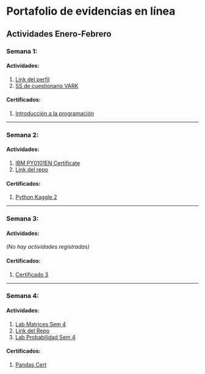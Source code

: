 # Portafolio de evidencias en línea

## Actividades Enero-Febrero

### Semana 1:
#### Actividades:
1. [Link del perfil](https://github.com/IdAle3/Portafolio-IA-EJ25/blob/main/Actividades%20Enero-Febrero/Actividades/Link%20del%20perfil.pdf)  
2. [SS de cuestionario VARK](https://github.com/IdAle3/Portafolio-IA-EJ25/blob/main/Actividades%20Enero-Febrero/Actividades/SS%20de%20cuestionario%20VARK.png)  

#### Certificados:
1. [Introducción a la programación](https://github.com/IdAle3/Portafolio-IA-EJ25/blob/main/Actividades%20Enero-Febrero/Certificados%20de%20Kaggle/Introducci%C3%B3n%20a%20la%20programaci%C3%B3n.pdf)  

---

### Semana 2:
#### Actividades:
1. [IBM PY0101EN Certificate](https://github.com/IdAle3/Portafolio-IA-EJ25/blob/main/Actividades%20Enero-Febrero/Actividades/IBM%20PY0101EN%20Certificate%20_%20Cognitive%20Class%20(1).pdf)  
2. [Link del repo](https://github.com/IdAle3/Portafolio-IA-EJ25/blob/main/Actividades%20Enero-Febrero/Actividades/Link%20del%20repo.pdf)  

#### Certificados:
1. [Python Kaggle 2](https://github.com/IdAle3/Portafolio-IA-EJ25/blob/main/Actividades%20Enero-Febrero/Certificados%20de%20Kaggle/Python_Kaggle2.pdf)  

---

### Semana 3:
#### Actividades:
_(No hay actividades registradas)_  

#### Certificados:
1. [Certificado 3](https://github.com/IdAle3/Portafolio-IA-EJ25/blob/main/Actividades%20Enero-Febrero/Certificados%20de%20Kaggle/Certificado%203.pdf)  

---

### Semana 4:
#### Actividades:
1. [Lab Matrices Sem 4](https://github.com/IdAle3/Portafolio-IA-EJ25/blob/main/Actividades%20Enero-Febrero/Actividades/LabMatricesSem4.pdf)  
2. [Link del Repo](https://github.com/IdAle3/Portafolio-IA-EJ25/blob/main/Actividades%20Enero-Febrero/Actividades/Link%20del%20repo2.pdf) 
1. [Lab Probabilidad Sem 4](https://github.com/IdAle3/Portafolio-IA-EJ25/blob/main/Actividades%20Enero-Febrero/Actividades/Labde_proba.pdf)  

#### Certificados:
1. [Pandas Cert](https://github.com/IdAle3/Portafolio-IA-EJ25/blob/main/Actividades%20Enero-Febrero/Certificados%20de%20Kaggle/Pandas%20Cert.pdf)  
